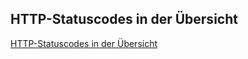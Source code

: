 ## HTTP-Statuscodes in der Übersicht
[HTTP-Statuscodes in der Übersicht](https://www.designerinaction.de/tipps-tricks/web-development/http-statuscode/)
